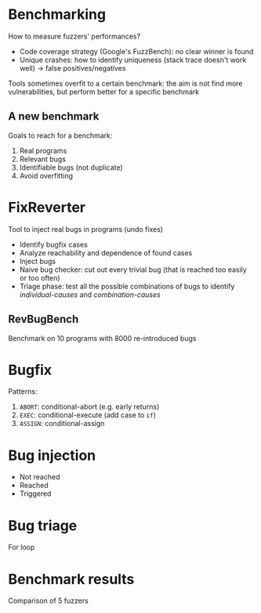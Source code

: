 # Benchmarking
How to measure fuzzers' performances?
- Code coverage strategy (Google's FuzzBench): no clear winner is found
- Unique crashes: how to identify uniqueness (stack trace doesn't work well) -> false positives/negatives

Tools sometimes overfit to a certain benchmark: the aim is not find more vulnerabilities, but perform better for a specific benchmark

## A new benchmark
Goals to reach for a benchmark:
1. Real programs
2. Relevant bugs
3. Identifiable bugs (not duplicate)
4. Avoid overfitting

# FixReverter
Tool to inject real bugs in programs (undo fixes)

- Identify bugfix cases
- Analyze reachability and dependence of found cases
- Inject bugs
- Naive bug checker: cut out every trivial bug (that is reached too easily or too often)
- Triage phase: test all the possible combinations of bugs to identify *individual-causes* and *combination-causes*

## RevBugBench
Benchmark on 10 programs with 8000 re-introduced bugs

# Bugfix
Patterns:
1. `ABORT`: conditional-abort (e.g. early returns)
2. `EXEC`: conditional-execute (add case to `if`)
3. `ASSIGN`: conditional-assign

# Bug injection
- Not reached
- Reached
- Triggered

# Bug triage
For loop

# Benchmark results
Comparison of 5 fuzzers
